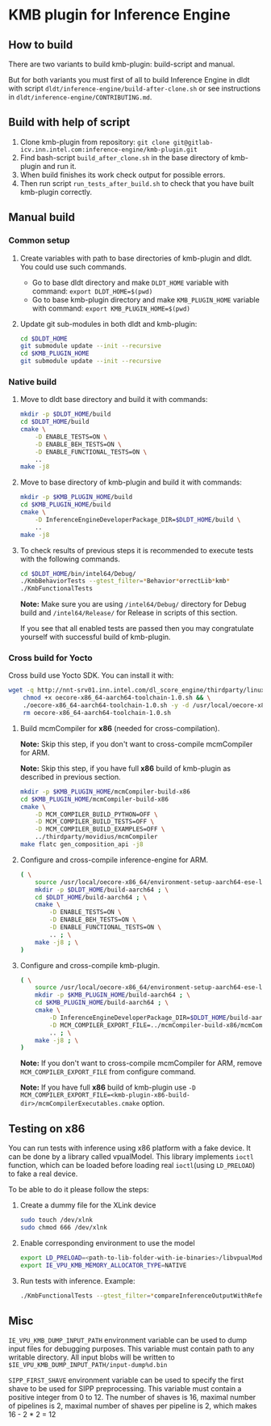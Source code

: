 # KMB plugin for Inference Engine

## How to build

There are two variants to build kmb-plugin: build-script and manual.

But for both variants you must first of all to build Inference Engine in dldt with
script `dldt/inference-engine/build-after-clone.sh` or see instructions in `dldt/inference-engine/CONTRIBUTING.md`.

## Build with help of script

1. Clone kmb-plugin from repository: `git clone git@gitlab-icv.inn.intel.com:inference-engine/kmb-plugin.git`
2. Find bash-script `build_after_clone.sh` in the base directory of kmb-plugin and run it.
3. When build finishes its work check output for possible errors.
4. Then run script `run_tests_after_build.sh` to check that you have built kmb-plugin correctly.

## Manual build

### Common setup

1. Create variables with path to base directories of kmb-plugin and dldt. You could use such commands.
    * Go to base dldt directory and make `DLDT_HOME` variable with command: `export DLDT_HOME=$(pwd)`
    * Go to base kmb-plugin directory and make `KMB_PLUGIN_HOME` variable with command: `export KMB_PLUGIN_HOME=$(pwd)`

2. Update git sub-modules in both dldt and kmb-plugin:

    ```bash
    cd $DLDT_HOME
    git submodule update --init --recursive
    cd $KMB_PLUGIN_HOME
    git submodule update --init --recursive
    ```

### Native build

1. Move to dldt base directory and build it with commands:

    ```bash
    mkdir -p $DLDT_HOME/build
    cd $DLDT_HOME/build
    cmake \
        -D ENABLE_TESTS=ON \
        -D ENABLE_BEH_TESTS=ON \
        -D ENABLE_FUNCTIONAL_TESTS=ON \
        ..
    make -j8
    ```

2. Move to base directory of kmb-plugin and build it with commands:

    ```bash
    mkdir -p $KMB_PLUGIN_HOME/build
    cd $KMB_PLUGIN_HOME/build
    cmake \
        -D InferenceEngineDeveloperPackage_DIR=$DLDT_HOME/build \
        ..
    make -j8
    ```

3. To check results of previous steps it is recommended to execute tests with the following commands.

    ```bash
    cd $DLDT_HOME/bin/intel64/Debug/
    ./KmbBehaviorTests --gtest_filter=*Behavior*orrectLib*kmb*
    ./KmbFunctionalTests
    ```

    **Note:** Make sure you are using `/intel64/Debug/` directory for Debug build and `/intel64/Release/` for Release in scripts of this section.

    If you see that all enabled tests are passed then you may congratulate yourself with successful build of kmb-plugin.

### Cross build for Yocto

Cross build use Yocto SDK. You can install it with:

```bash
wget -q http://nnt-srv01.inn.intel.com/dl_score_engine/thirdparty/linux/keembay/development/20191011-1106/oecore-x86_64-aarch64-toolchain-1.0.sh && \
    chmod +x oecore-x86_64-aarch64-toolchain-1.0.sh && \
    ./oecore-x86_64-aarch64-toolchain-1.0.sh -y -d /usr/local/oecore-x86_64 && \
    rm oecore-x86_64-aarch64-toolchain-1.0.sh
```

1. Build mcmCompiler for **x86** (needed for cross-compilation).

    **Note:** Skip this step, if you don't want to cross-compile mcmCompiler for ARM.

    **Note:** Skip this step, if you have full **x86** build of kmb-plugin as described in previous section.

    ```bash
    mkdir -p $KMB_PLUGIN_HOME/mcmCompiler-build-x86
    cd $KMB_PLUGIN_HOME/mcmCompiler-build-x86
    cmake \
        -D MCM_COMPILER_BUILD_PYTHON=OFF \
        -D MCM_COMPILER_BUILD_TESTS=OFF \
        -D MCM_COMPILER_BUILD_EXAMPLES=OFF \
        ../thirdparty/movidius/mcmCompiler
    make flatc gen_composition_api -j8
    ```

2. Configure and cross-compile inference-engine for ARM.

    ```bash
    ( \
        source /usr/local/oecore-x86_64/environment-setup-aarch64-ese-linux ; \
        mkdir -p $DLDT_HOME/build-aarch64 ; \
        cd $DLDT_HOME/build-aarch64 ; \
        cmake \
            -D ENABLE_TESTS=ON \
            -D ENABLE_BEH_TESTS=ON \
            -D ENABLE_FUNCTIONAL_TESTS=ON \
            .. ; \
        make -j8 ; \
    )
    ```

3. Configure and cross-compile kmb-plugin.

    ```bash
    ( \
        source /usr/local/oecore-x86_64/environment-setup-aarch64-ese-linux ; \
        mkdir -p $KMB_PLUGIN_HOME/build-aarch64 ; \
        cd $KMB_PLUGIN_HOME/build-aarch64 ; \
        cmake \
            -D InferenceEngineDeveloperPackage_DIR=$DLDT_HOME/build-aarch64 \
            -D MCM_COMPILER_EXPORT_FILE=../mcmCompiler-build-x86/mcmCompilerExecutables.cmake \
            .. ; \
        make -j8 ; \
    )
   ```

    **Note:** If you don't want to cross-compile mcmCompiler for ARM,
      remove `MCM_COMPILER_EXPORT_FILE` from configure command.

    **Note:** If you have full **x86** build of kmb-plugin use
      `-D MCM_COMPILER_EXPORT_FILE=<kmb-plugin-x86-build-dir>/mcmCompilerExecutables.cmake` option.

## Testing on x86

You can run tests with inference using x86 platform with a fake device.
It can be done by a library called vpualModel. This library implements `ioctl` function,
which can be loaded before loading real `ioctl`(using `LD_PRELOAD`) to fake
a real device.

To be able to do it please follow the steps:

1. Create a dummy file for the XLink device

    ```bash
    sudo touch /dev/xlnk
    sudo chmod 666 /dev/xlnk
    ```

2. Enable corresponding environment to use the model

    ```bash
    export LD_PRELOAD=<path-to-lib-folder-with-ie-binaries>/libvpualModel.so
    export IE_VPU_KMB_MEMORY_ALLOCATOR_TYPE=NATIVE
    ```

3. Run tests with inference. Example:

    ```bash
    ./KmbFunctionalTests --gtest_filter=*compareInferenceOutputWithReference*/0*
    ```

## Misc

`IE_VPU_KMB_DUMP_INPUT_PATH` environment variable can be used to dump input
files for debugging purposes. This variable must contain path to any
writable directory. All input blobs will be written to
`$IE_VPU_KMB_DUMP_INPUT_PATH/input-dump%d.bin`

`SIPP_FIRST_SHAVE` environment variable can be used to specify the first shave
to be used for SIPP preprocessing. This variable must contain a positive
integer from 0 to 12. The number of shaves is 16, maximal number of pipelines
is 2, maximal number of shaves per pipeline is 2, which makes 16 - 2 * 2 = 12
